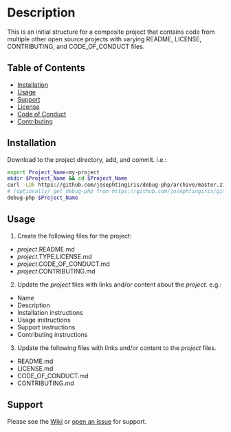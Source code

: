 <!-- Markdown link definitions -->
[init-base]: https://github.com/josephtingiris/debug-php
[init-conduct]: debug-php.CODE_OF_CONDUCT.md
[init-contributing]: debug-php.CONTRIBUTING.md
[init-installation]: #Installation
[init-issue]: https://github.com/josephtingiris/debug-php/issues/new
[init-license]: debug-php.LICENSE.md
[init-support]: #Support
[init-usage]: #Usage
[init-wiki]: https://github.com/josephtingiris/debug-php/wiki

# Description

This is an initial structure for a composite project that contains code from multiple other open source projects with varying README, LICENSE, CONTRIBUTING, and CODE_OF_CONDUCT files.

## Table of Contents

* [Installation][init-installation]
* [Usage][init-usage]
* [Support][init-support]
* [License][init-license]
* [Code of Conduct][init-conduct]
* [Contributing][init-contributing]

## Installation

Download to the project directory, add, and commit.  i.e.:

```sh
export Project_Name=my-project
mkdir $Project_Name && cd $Project_Name
curl -LOk https://github.com/josephtingiris/debug-php/archive/master.zip && unzip -j master.zip debug-php-master/.github/* -d .github/ && rm -f master.zip
# (optionally) get debug-php from https://github.com/josephtingiris/github-bin
debug-php $Project_Name
```

## Usage

1. Create the following files for the project:

* *project*.README.md
* *project*.TYPE.LICENSE.md
* *project*.CODE_OF_CONDUCT.md
* *project*.CONTRIBUTING.md

2. Update the *project* files with links and/or content about the *project*. e.g.:

* Name
* Description
* Installation instructions
* Usage instructions
* Support instructions
* Contributing instructions

3. Update the following files with links and/or content to the *project* files.

* README.md
* LICENSE.md
* CODE_OF_CONDUCT.md
* CONTRIBUTING.md

## Support

Please see the [Wiki][init-wiki] or [open an issue][init-issue] for support.
